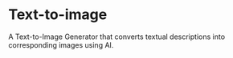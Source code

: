 # Text-to-image
A Text-to-Image Generator that converts textual descriptions into corresponding images using AI.
